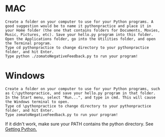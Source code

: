 
# MAC
  
    Create a folder on your computer to use for your Python programs. A good suggestion would be to name it pythonpractice and place it in your Home folder (the one that contains folders for Documents, Movies, Music, Pictures, etc). Save your hello.py program into this folder.
    Open the Applications folder, go into the Utilities folder, and open the Terminal program.
    Type cd pythonpractice to change directory to your pythonpractice folder, and hit Enter.
    Type python ./zomatoNegativeFeedback.py to run your program!
    
# Windows

    Create a folder on your computer to use for your Python programs, such as C:\pythonpractice, and save your hello.py program in that folder.
    In the Start menu, select "Run...", and type in cmd. This will cause the Windows terminal to open.
    Type cd \pythonpractice to change directory to your pythonpractice folder, and hit Enter.
    Type zomatoNegativeFeedback.py to run your program!
   
   If it didn't work, make sure your PATH contains the python directory. See [Getting Python.](https://en.wikibooks.org/wiki/Python_Programming/Getting_Python)

